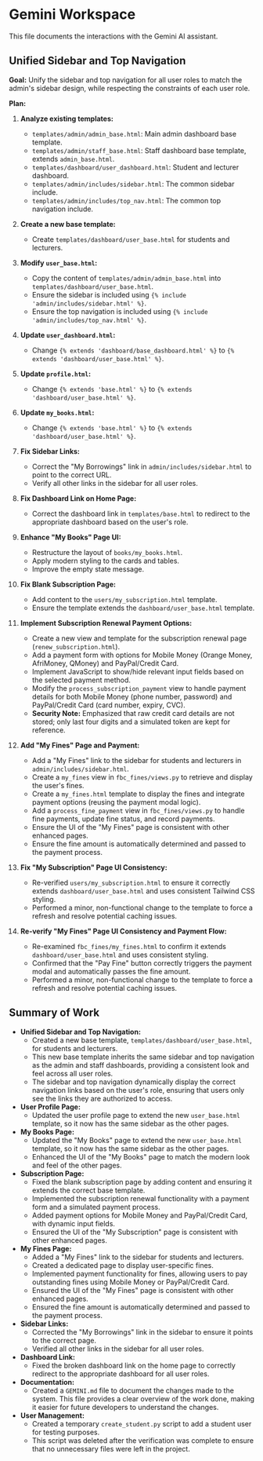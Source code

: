
# Gemini Workspace

This file documents the interactions with the Gemini AI assistant.

## Unified Sidebar and Top Navigation

**Goal:** Unify the sidebar and top navigation for all user roles to match the admin's sidebar design, while respecting the constraints of each user role.

**Plan:**

1.  **Analyze existing templates:**
    *   `templates/admin/admin_base.html`: Main admin dashboard base template.
    *   `templates/admin/staff_base.html`: Staff dashboard base template, extends `admin_base.html`.
    *   `templates/dashboard/user_dashboard.html`: Student and lecturer dashboard.
    *   `templates/admin/includes/sidebar.html`: The common sidebar include.
    *   `templates/admin/includes/top_nav.html`: The common top navigation include.

2.  **Create a new base template:**
    *   Create `templates/dashboard/user_base.html` for students and lecturers.

3.  **Modify `user_base.html`:**
    *   Copy the content of `templates/admin/admin_base.html` into `templates/dashboard/user_base.html`.
    *   Ensure the sidebar is included using `{% include 'admin/includes/sidebar.html' %}`.
    *   Ensure the top navigation is included using `{% include 'admin/includes/top_nav.html' %}`.

4.  **Update `user_dashboard.html`:**
    *   Change `{% extends 'dashboard/base_dashboard.html' %}` to `{% extends 'dashboard/user_base.html' %}`.

5.  **Update `profile.html`:**
    *   Change `{% extends 'base.html' %}` to `{% extends 'dashboard/user_base.html' %}`.

6.  **Update `my_books.html`:**
    *   Change `{% extends 'base.html' %}` to `{% extends 'dashboard/user_base.html' %}`.

7.  **Fix Sidebar Links:**
    *   Correct the "My Borrowings" link in `admin/includes/sidebar.html` to point to the correct URL.
    *   Verify all other links in the sidebar for all user roles.

8.  **Fix Dashboard Link on Home Page:**
    *   Correct the dashboard link in `templates/base.html` to redirect to the appropriate dashboard based on the user's role.

9.  **Enhance "My Books" Page UI:**
    *   Restructure the layout of `books/my_books.html`.
    *   Apply modern styling to the cards and tables.
    *   Improve the empty state message.

10. **Fix Blank Subscription Page:**
    *   Add content to the `users/my_subscription.html` template.
    *   Ensure the template extends the `dashboard/user_base.html` template.

11. **Implement Subscription Renewal Payment Options:**
    *   Create a new view and template for the subscription renewal page (`renew_subscription.html`).
    *   Add a payment form with options for Mobile Money (Orange Money, AfriMoney, QMoney) and PayPal/Credit Card.
    *   Implement JavaScript to show/hide relevant input fields based on the selected payment method.
    *   Modify the `process_subscription_payment` view to handle payment details for both Mobile Money (phone number, password) and PayPal/Credit Card (card number, expiry, CVC).
    *   **Security Note:** Emphasized that raw credit card details are not stored; only last four digits and a simulated token are kept for reference.

12. **Add "My Fines" Page and Payment:**
    *   Add a "My Fines" link to the sidebar for students and lecturers in `admin/includes/sidebar.html`.
    *   Create a `my_fines` view in `fbc_fines/views.py` to retrieve and display the user's fines.
    *   Create a `my_fines.html` template to display the fines and integrate payment options (reusing the payment modal logic).
    *   Add a `process_fine_payment` view in `fbc_fines/views.py` to handle fine payments, update fine status, and record payments.
    *   Ensure the UI of the "My Fines" page is consistent with other enhanced pages.
    *   Ensure the fine amount is automatically determined and passed to the payment process.

13. **Fix "My Subscription" Page UI Consistency:**
    *   Re-verified `users/my_subscription.html` to ensure it correctly extends `dashboard/user_base.html` and uses consistent Tailwind CSS styling.
    *   Performed a minor, non-functional change to the template to force a refresh and resolve potential caching issues.

14. **Re-verify "My Fines" Page UI Consistency and Payment Flow:**
    *   Re-examined `fbc_fines/my_fines.html` to confirm it extends `dashboard/user_base.html` and uses consistent styling.
    *   Confirmed that the "Pay Fine" button correctly triggers the payment modal and automatically passes the fine amount.
    *   Performed a minor, non-functional change to the template to force a refresh and resolve potential caching issues.

## Summary of Work

-   **Unified Sidebar and Top Navigation:**
    -   Created a new base template, `templates/dashboard/user_base.html`, for students and lecturers.
    -   This new base template inherits the same sidebar and top navigation as the admin and staff dashboards, providing a consistent look and feel across all user roles.
    -   The sidebar and top navigation dynamically display the correct navigation links based on the user's role, ensuring that users only see the links they are authorized to access.
-   **User Profile Page:**
    -   Updated the user profile page to extend the new `user_base.html` template, so it now has the same sidebar as the other pages.
-   **My Books Page:**
    -   Updated the "My Books" page to extend the new `user_base.html` template, so it now has the same sidebar as the other pages.
    -   Enhanced the UI of the "My Books" page to match the modern look and feel of the other pages.
-   **Subscription Page:**
    -   Fixed the blank subscription page by adding content and ensuring it extends the correct base template.
    -   Implemented the subscription renewal functionality with a payment form and a simulated payment process.
    -   Added payment options for Mobile Money and PayPal/Credit Card, with dynamic input fields.
    -   Ensured the UI of the "My Subscription" page is consistent with other enhanced pages.
-   **My Fines Page:**
    -   Added a "My Fines" link to the sidebar for students and lecturers.
    -   Created a dedicated page to display user-specific fines.
    -   Implemented payment functionality for fines, allowing users to pay outstanding fines using Mobile Money or PayPal/Credit Card.
    -   Ensured the UI of the "My Fines" page is consistent with other enhanced pages.
    -   Ensured the fine amount is automatically determined and passed to the payment process.
-   **Sidebar Links:**
    -   Corrected the "My Borrowings" link in the sidebar to ensure it points to the correct page.
    -   Verified all other links in the sidebar for all user roles.
-   **Dashboard Link:**
    -   Fixed the broken dashboard link on the home page to correctly redirect to the appropriate dashboard for all user roles.
-   **Documentation:**
    -   Created a `GEMINI.md` file to document the changes made to the system. This file provides a clear overview of the work done, making it easier for future developers to understand the changes.
-   **User Management:**
    -   Created a temporary `create_student.py` script to add a student user for testing purposes.
    -   This script was deleted after the verification was complete to ensure that no unnecessary files were left in the project.
